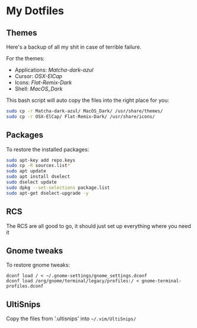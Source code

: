 # My Dotfiles

## Themes
Here's a backup of all my shit in case of terrible failure.

For the themes:
- Applications: *Matcha-dark-azul*
- Cursor: *OSX-ElCap*
- Icons: *Flat-Remix-Dark*
- Shell: *MacOS\_Dark*

This bash script will auto copy the files into the right place for you:

```bash
sudo cp -r Matcha-dark-azul/ MacOS_Dark/ /usr/share/themes/
sudo cp -r OSX-ElCap/ Flat-Remix-Dark/ /usr/share/icons/
```

## Packages
To restore the installed packages:

```bash
sudo apt-key add repo.keys
sudo cp -R sources.list*
sudo apt update
sudo apt install dselect
sudo dselect update
sudo dpkg --set-selections package.list
sudo apt-get dselect-upgrade -y
```

## RCS
The RCS are all good to go, it should just set up everything where you need it

## Gnome tweaks
To restore gnome tweaks:

```
dconf load / < ~/.gnome-settings/gnome_settings.dconf
dconf load /org/gnome/terminal/legacy/profiles:/ < gnome-terminal-profiles.dconf
```

## UltiSnips
Copy the files from '.ultisnips' into `~/.vim/UltiSnips/`
